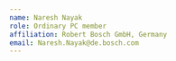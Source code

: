 ```yaml
---
name: Naresh Nayak 
role: Ordinary PC member 
affiliation: Robert Bosch GmbH, Germany
email: Naresh.Nayak@de.bosch.com 
---
```

